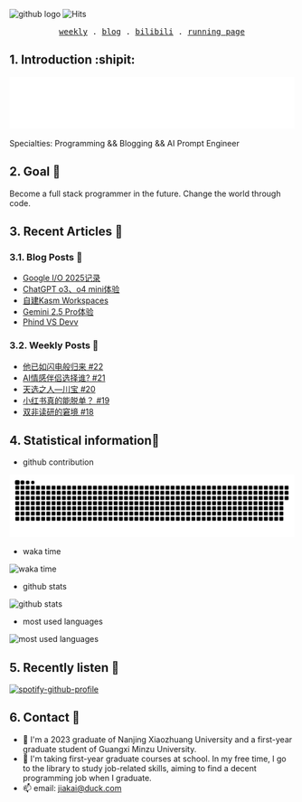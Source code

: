 ![github logo](https://img.shields.io/badge/github-real--jiakai-lightgrey?logo=github)
![Hits](https://hits.gujiakai.top/github.svg?action=hit&count_bg=%2396BFF9&title_bg=%23222222&title=Visits&edge_flat=false)

<p align="center">
  <samp>
    <a href="https://gujiakai.top">weekly</a> .
    <a href="https://blog.gujiakai.top">blog</a> .
    <a href="https://space.bilibili.com/488592525">bilibili</a> .
    <a href="https://run.gujiakai.top">running page</a>
  </samp>
</p>

## 1. Introduction :shipit:

![hello i am jaya](https://raw.githubusercontent.com/real-jiakai/real-jiakai/main/assets/hello-im-jaya.svg)

Specialties: Programming && Blogging && AI Prompt Engineer

## 2. Goal 🚩

Become a full stack programmer in the future.
Change the world through code.

## 3. Recent Articles 📝

### 3.1. Blog Posts 📄

<!-- BLOG-POST-LIST:START -->
- [Google I/O 2025记录](https://blog.gujiakai.top/2025/05/google-io-2025-notes/)
- [ChatGPT o3、o4 mini体验](https://blog.gujiakai.top/2025/04/chatgpt-o3-o4-mini-experience/)
- [自建Kasm Workspaces](https://blog.gujiakai.top/2025/03/self-hosted-kasm-workspaces/)
- [Gemini 2.5 Pro体验](https://blog.gujiakai.top/2025/03/gemini-2-5-pro-experience/)
- [Phind VS Devv](https://blog.gujiakai.top/2025/03/phind-vs-devv/)
<!-- BLOG-POST-LIST:END -->

### 3.2. Weekly Posts 📄

<!-- WEEKLY-POST-LIST:START -->
- [他已如闪电般归来 #22](https://gujiakai.top/2025/01/weekly-issue-22)
- [AI情感伴侣选择谁? #21](https://gujiakai.top/2024/09/weekly-issue-21)
- [天选之人—川宝 #20](https://gujiakai.top/2024/07/weekly-issue-20)
- [小红书真的能脱单？ #19](https://gujiakai.top/2024/06/weekly-issue-19)
- [双非读研的窘境 #18](https://gujiakai.top/2024/05/weekly-issue-18)
<!-- WEEKLY-POST-LIST:END -->

## 4. Statistical information📜

- github contribution

![github contribution](https://raw.githubusercontent.com/real-jiakai/real-jiakai/output/github-contribution-grid-snake.svg)

- waka time

![waka time](https://wakatime.com/share/@Jaya/b277c128-2898-4b50-a06b-80e5e93e642d.svg)

- github stats

![github stats](https://github-readme-stats-jiakai.vercel.app/api?username=real-jiakai&count_private=true&show_icons=true&theme=radical)

- most used languages

![most used languages](https://github-readme-stats-jiakai.vercel.app/api/top-langs/?username=real-jiakai&theme=radical)

## 5. Recently listen 🎵

[![spotify-github-profile](https://spotify-github-profile.kittinanx.com/api/view?uid=31xulne5z45q3wqlwgogsrxcsgg4&cover_image=true&theme=default&show_offline=false&background_color=121212&interchange=false)](https://github.com/kittinan/spotify-github-profile)

## 6. Contact 📧

- 🔭 I'm a 2023 graduate of Nanjing Xiaozhuang University and a first-year graduate student of Guangxi Minzu University.
- 🌱 I'm taking first-year graduate courses at school. In my free time, I go to the library to study job-related skills, aiming to find a decent programming job when I graduate.
- 📫 email: jiakai@duck.com
